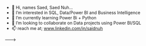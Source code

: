 - 👋 Hi, names Saed, Saed Nuh...
- 👀 I’m interested in SQL, Data/Power BI and Business Intelligence 
- 🌱 I’m currently learning Power Bi + Python  
- 💞️ I’m looking to collaborate on Data projects using Power BI/SQL
- 📫 reach me at; www.linkedin.com/in/saidnuh



--->
